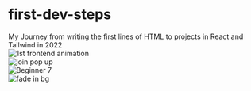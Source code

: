 # first-dev-steps
My Journey from writing the first lines of HTML to projects in React and Tailwind in 2022
<br/>
![1st frontend animation](https://user-images.githubusercontent.com/105037901/190900661-62e826c8-db82-4958-9832-3cb722213df2.PNG)
<br/>
![join pop up](https://user-images.githubusercontent.com/105037901/190900667-0520b75a-995d-47be-92d9-01eed1298e1e.gif)
<br/>
![Beginner 7](https://user-images.githubusercontent.com/105037901/190900742-6f2a722f-a859-478b-af91-9b0e4eb55a4f.PNG)
<br/>
![fade in bg](https://user-images.githubusercontent.com/105037901/190900773-271d796e-19c9-4c4e-b1f0-48ada88f6ab9.gif)
<br/>

